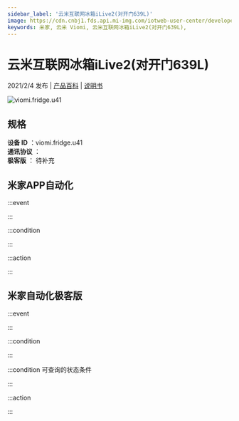 ```yaml
---
sidebar_label: '云米互联网冰箱iLive2(对开门639L)'
image: https://cdn.cnbj1.fds.api.mi-img.com/iotweb-user-center/developer_1679048994774tuiA0cue.png?GalaxyAccessKeyId=AKVGLQWBOVIRQ3XLEW&Expires=9223372036854775807&Signature=ShCBIsNWrhTB3ELD6bUfMcULByo=
keywords: 米家, 云米 Viomi, 云米互联网冰箱iLive2(对开门639L), 
---
```

# 云米互联网冰箱iLive2(对开门639L)

2021/2/4 发布 | [产品百科](https://home.mi.com/webapp/content/baike/product/index.html?model=viomi.fridge.u41/) | [说明书](https://home.mi.com/views/introduction.html?model=viomi.fridge.u41&region=cn)

![viomi.fridge.u41](https://cdn.cnbj1.fds.api.mi-img.com/iotweb-user-center/developer_1679048994774tuiA0cue.png?GalaxyAccessKeyId=AKVGLQWBOVIRQ3XLEW&Expires=9223372036854775807&Signature=ShCBIsNWrhTB3ELD6bUfMcULByo=)

## 规格  
> 
**设备 ID** ：viomi.fridge.u41  
**通讯协议** ：  
**极客版**  ： 待补充 


## 米家APP自动化  

:::event  

:::

:::condition  

:::

:::action   

:::

## 米家自动化极客版  

:::event  

:::

:::condition  

:::

:::condition 可查询的状态条件  

:::

:::action  

:::

        
